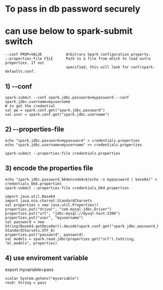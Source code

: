 # To pass in db password securely 
# can use below to spark-submit switch
```
--conf PROP=VALUE           Arbitrary Spark configuration property.
--properties-file FILE      Path to a file from which to load extra properties. If not
                            specified, this will look for conf/spark-defaults.conf.

```

## 1) --conf
```
spark-submit --conf spark.jdbc.password=mypassword --conf spark.jdbc.username=myusername
# to get the credential
val pw = spark.conf.get("spark.jdbc.password")
val user = spark.conf.get("spark.jdbc.username")
```
## 2) --properties-file
```
echo "spark.jdbc.password=mypassword" > credentials.properties
echo "spark.jdbc.username=myusername" >> credentials.properties

spark-submit --properties-file credentials.properties
```

## 3) encode the properties file
```
echo "spark.jdbc.password_b64encoded=$(echo -n mypassword | base64)" > credentials_b64.properties
spark-submit --properties-file credentials_b64.properties

import java.util.Base64 
import java.nio.charset.StandardCharsets 
val properties = new java.util.Properties()
properties.put("driver", "com.mysql.jdbc.Driver")
properties.put("url", "jdbc:mysql://mysql-host:3306")
properties.put("user", "myusername")
val password = new String(Base64.getDecoder().decode(spark.conf.get("spark.jdbc.password_b64encoded")), StandardCharsets.UTF_8)
properties.put("password", password)
val models = spark.read.jdbc(properties.get("url").toString, "ml_models", properties)

```
## 4) use enviroment variable

export myvariable=pass

```
scala> System.getenv("myvariable")
res0: String = pass


```
